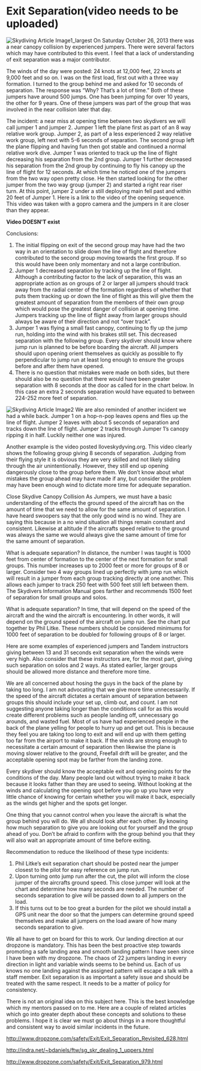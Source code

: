 #  Exit Separation(video needs to be uploaded)

![Skydiving Article Image1_largest](http://www.dropzone.com/images/safety/6/9516-largest_sep.jpg)
On Saturday October 26, 2013 there was a near canopy collision by experienced jumpers. There were several factors which may have contributed to this event. I feel that a lack of understanding of exit separation was a major contributor.

The winds of the day were posted: 24 knots at 12,000 feet, 22 knots at 9,000 feet and so on. I was on the first load, first out with a three way formation. I turned to the group behind me and asked for 10 seconds of separation. The response was “Why? That’s a lot of time.” Both of these jumpers have around 500 jumps. One has been jumping for over 10 years, the other for 9 years. One of these jumpers was part of the group that was involved in the near collision later that day.

The incident: a near miss at opening time between two skydivers we will call jumper 1 and jumper 2. Jumper 1 left the plane first as part of an 8 way relative work group. Jumper 2, as part of a less experienced 2 way relative work group, left next with 5-6 seconds of separation. The second group left the plane flipping and having fun then got stable and continued a normal relative work dive. Jumper 1 was oriented to track up the line of flight decreasing his separation from the 2nd group. Jumper 1 further decreased his separation from the 2nd group by continuing to fly his canopy up the line of flight for 12 seconds. At which time he noticed one of the jumpers from the two way open pretty close. He then started looking for the other jumper from the two way group (jumper 2) and started a right rear riser turn. At this point, jumper 2 under a still deploying main fell past and within 20 feet of Jumper 1. Here is a link to the video of the opening sequence. This video was taken with a gopro camera and the jumpers in it are closer than they appear.

**Video DOESN'T exist**

Conclusions:
1. The initial flipping on exit of the second group may have had the two way in an orientation to slide down the line of flight and therefore contributed to the second group moving towards the first group. If so this would have been only momentary and not a large contribution.
2. Jumper 1 decreased separation by tracking up the line of flight. Although a contributing factor to the lack of separation, this was an appropriate action as on groups of 2 or larger all jumpers should track away from the radial center of the formation regardless of whether that puts them tracking up or down the line of flight as this will give them the greatest amount of separation from the members of their own group which would pose the greatest danger of collision at opening time. Jumpers tracking up the line of flight away from larger groups should always be aware of their direction and not “over track”.
3. Jumper 1 was flying a small fast canopy, continuing to fly up the jump run, holding into the wind with his brakes still set. This decreased separation with the following group. Every skydiver should know where jump run is planned to be before boarding the aircraft. All jumpers should upon opening orient themselves as quickly as possible to fly perpendicular to jump run at least long enough to ensure the groups before and after them have opened.
4. There is no question that mistakes were made on both sides, but there should also be no question that there would have been greater separation with 8 seconds at the door as called for in the chart below. In this case an extra 2 seconds separation would have equated to between 224-252 more feet of separation.

![Skydiving Article Image2](http://www.dropzone.com/images/safety/4/9524-work-exit-separation.jpg)
We are also reminded of another incident we had a while back. Jumper 1 on a hop-n-pop leaves opens and flies up the line of flight. Jumper 2 leaves with about 5 seconds of separation and tracks down the line of flight. Jumper 2 tracks through Jumper 1’s canopy ripping it in half. Luckily neither one was injured.

Another example is the video posted Iloveskydyving.org. This video clearly shows the following group giving 8 seconds of separation. Judging from their flying style it is obvious they are very skilled and not likely sliding through the air unintentionally. However, they still end up opening dangerously close to the group before them. We don’t know about what mistakes the group ahead may have made if any, but consider the problem may have been enough wind to dictate more time for adequate separation.

Close Skydive Canopy Collision
As Jumpers, we must have a basic understanding of the effects the ground speed of the aircraft has on the amount of time that we need to allow for the same amount of separation. I have heard swoopers say that the only good wind is no wind. They are saying this because in a no wind situation all things remain constant and consistent. Likewise at altitude if the aircrafts speed relative to the ground was always the same we would always give the same amount of time for the same amount of separation.

What is adequate separation? In distance, the number I was taught is 1000 feet from center of formation to the center of the next formation for small groups. This number increases up to 2000 feet or more for groups of 8 or larger. Consider two 4 way groups lined up perfectly with jump run which will result in a jumper from each group tracking directly at one another. This allows each jumper to track 250 feet with 500 feet still left between them. The Skydivers Information Manual goes farther and recommends 1500 feet of separation for small groups and solos.

What is adequate separation? In time, that will depend on the speed of the aircraft and the wind the aircraft is encountering. In other words, it will depend on the ground speed of the aircraft on jump run. See the chart put together by Phil Litke. These numbers should be considered minimums for 1000 feet of separation to be doubled for following groups of 8 or larger.

Here are some examples of experienced jumpers and Tandem instructors giving between 13 and 31 seconds exit separation when the winds were very high. Also consider that these instructors are, for the most part, giving such separation on solos and 2 ways. As stated earlier, larger groups should be allowed more distance and therefore more time.


We are all concerned about hosing the guys in the back of the plane by taking too long. I am not advocating that we give more time unnecessarily. If the speed of the aircraft dictates a certain amount of separation between groups this should include your set up, climb out, and count. I am not suggesting anyone taking longer than the conditions call for as this would create different problems such as people landing off, unnecessary go arounds, and wasted fuel. Most of us have had experienced people in the back of the plane yelling for people to hurry up and get out. This is because they feel you are taking too long to exit and will end up with them getting too far from the airport to make it back. If the winds are strong enough to necessitate a certain amount of separation then likewise the plane is moving slower relative to the ground, Freefall drift will be greater, and the acceptable opening spot may be farther from the landing zone.

Every skydiver should know the acceptable exit and opening points for the conditions of the day. Many people land out without trying to make it back because it looks father than they are used to seeing. Without looking at the winds and calculating the opening spot before you go up you have very little chance of knowing for certain whether you will make it back, especially as the winds get higher and the spots get longer.

One thing that you cannot control when you leave the aircraft is what the group behind you will do. We all should look after each other. By knowing how much separation to give you are looking out for yourself and the group ahead of you. Don’t be afraid to confirm with the group behind you that they will also wait an appropriate amount of time before exiting.

Recommendation to reduce the likelihood of these type incidents:

1. Phil Litke’s exit separation chart should be posted near the jumper closest to the pilot for easy reference on jump run.
2. Upon turning onto jump run after the cut, the pilot will inform the close jumper of the aircrafts ground speed. This close jumper will look at the chart and determine how many seconds are needed. The number of seconds separation to give will be passed down to all jumpers on the load.
3. If this turns out to be too great a burden for the pilot we should install a GPS unit near the door so that the jumpers can determine ground speed themselves and make all jumpers on the load aware of how many seconds separation to give.

We all have to get on board for this to work. Our landing direction at our dropzone is mandatory. This has been the best proactive step towards promoting a safe landing area and smooth landing pattern I have seen since I have been with my dropzone. The chaos of 22 jumpers landing in every direction in light and variable winds seems to be behind us. Each of us knows no one landing against the assigned pattern will escape a talk with a staff member. Exit separation is as important a safety issue and should be treated with the same respect. It needs to be a matter of policy for consistency.

There is not an original idea on this subject here. This is the best knowledge which my mentors passed on to me. Here are a couple of related articles which go into greater depth about these concepts and solutions to these problems. I hope it is clear we must go about things in a more thoughtful and consistent way to avoid similar incidents in the future.

http://www.dropzone.com/safety/Exit/Exit_Separation_Revisited_628.html

http://indra.net/~bdaniels/ftw/sg_skr_dealing_1_uppers.html

http://www.dropzone.com/safety/Exit/Exit_Separation_979.html
